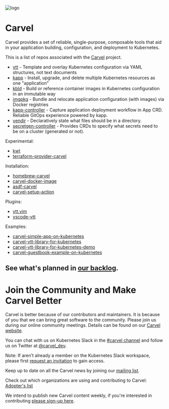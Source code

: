 ![logo](https://raw.githubusercontent.com/vmware-tanzu/carvel/master/logos/CarvelLogo.png)

# Carvel

Carvel provides a set of reliable, single-purpose, composable tools that aid in your application building, configuration, and deployment to Kubernetes.

This is a list of repos associated with the [Carvel](https://carvel.dev) project.

* [ytt](https://github.com/carvel-dev/ytt) - Template and overlay Kubernetes configuration via YAML structures, not text documents
* [kapp](https://github.com/carvel-dev/kapp) - Install, upgrade, and delete multiple Kubernetes resources as one "application"
* [kbld](https://github.com/carvel-dev/kbld) - Build or reference container images in Kubernetes configuration in an immutable way
* [imgpkg](https://github.com/carvel-dev/imgpkg) - Bundle and relocate application configuration (with images) via Docker registries
* [kapp-controller](https://github.com/carvel-dev/kapp-controller) - Capture application deployment workflow in App CRD. Reliable GitOps experience powered by kapp.
* [vendir](https://github.com/carvel-dev/vendir) - Declaratively state what files should be in a directory.
* [secretgen-controller](https://github.com/carvel-dev/secretgen-controller) - Provides CRDs to specify what secrets need to be on a cluster (generated or not).

Experimental:

* [kwt](https://github.com/carvel-dev/kwt)
* [terraform-provider-carvel](https://github.com/vmware-tanzu/terraform-provider-carvel)

Installation:

* [homebrew-carvel](https://github.com/vmware-tanzu/homebrew-carvel)
* [carvel-docker-image](https://github.com/carvel-dev/docker-image)
* [asdf-carvel](https://github.com/vmware-tanzu/asdf-carvel)
* [carvel-setup-action](https://github.com/carvel-dev/setup-action)

Plugins:

* [ytt.vim](https://github.com/vmware-tanzu/ytt.vim)
* [vscode-ytt](https://github.com/vmware-tanzu/vscode-ytt)

Examples:

* [carvel-simple-app-on-kubernetes](https://github.com/carvel-dev/simple-app-on-kubernetes)
* [carvel-ytt-library-for-kubernetes](https://github.com/carvel-dev/ytt-library-for-kubernetes)
* [carvel-ytt-library-for-kubernetes-demo](https://github.com/carvel-dev/ytt-library-for-kubernetes-demo)
* [carvel-guestbook-example-on-kubernetes](https://github.com/carvel-dev/guestbook-example-on-kubernetes)

See what's planned in [our backlog](https://github.com/orgs/vmware-tanzu/projects/16).
---
# Join the Community and Make Carvel Better

Carvel is better because of our contributors and maintainers. It is because of you that we can bring great software to the community. Please join us during our online community meetings. Details can be found on our [Carvel website](https://carvel.dev/community/).

You can chat with us on Kubernetes Slack in the [#carvel channel](https://kubernetes.slack.com/archives/CH8KCCKA5) and follow us on Twitter at [@carvel_dev](https://twitter.com/carvel_dev).

Note: If aren’t already a member on the Kubernetes Slack workspace, please first [request an invitation](https://slack.k8s.io/) to gain access.

Keep up to date on all the Carvel news by joining our [mailing list](https://lists.cncf.io/g/cncf-carvel-users/join).

Check out which organizations are using and contributing to Carvel: [Adopter's list](https://github.com/vmware-tanzu/carvel/blob/develop/ADOPTERS.md)

We intend to publish new Carvel content weekly, if you're interested in contributing [please sign-up here](processes/weekly-content-sharing.md).